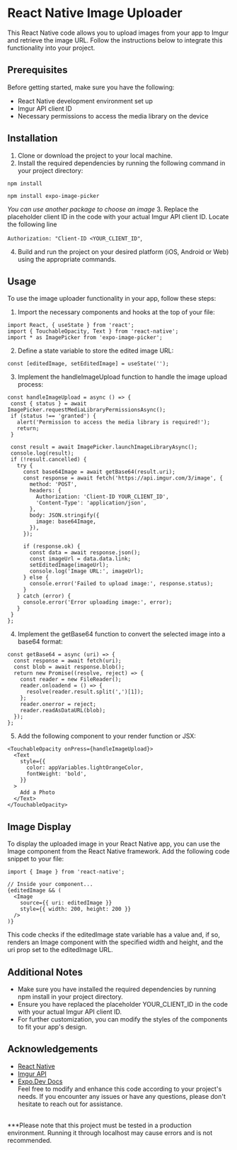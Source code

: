 # React Native Image Uploader
This React Native code allows you to upload images from your app to Imgur and retrieve the image URL. Follow the instructions below to integrate this functionality into your project.

## Prerequisites
Before getting started, make sure you have the following:

* React Native development environment set up
* Imgur API client ID
* Necessary permissions to access the media library on the device

## Installation
  1. Clone or download the project to your local machine.
  2. Install the required dependencies by running the following command in your project directory:
  
   ``npm install`` 
   
   ``npm install expo-image-picker`` 
   
  *You can use another package to choose an image*
  3. Replace the placeholder client ID in the code with your actual Imgur API client ID. Locate the following line
  
  ``Authorization: "Client-ID <YOUR_CLIENT_ID"``,
  
  4. Build and run the project on your desired platform (iOS, Android or Web) using the appropriate commands.

## Usage
To use the image uploader functionality in your app, follow these steps:
  1. Import the necessary components and hooks at the top of your file:

  ``import React, { useState } from 'react';``  </br>
  ``import { TouchableOpacity, Text } from 'react-native';``</br>
  ``import * as ImagePicker from 'expo-image-picker';
``

  2. Define a state variable to store the edited image URL:
  
  ``const [editedImage, setEditedImage] = useState('');``
  
  3. Implement the handleImageUpload function to handle the image upload process:
 ``` 
 const handleImageUpload = async () => {
  const { status } = await ImagePicker.requestMediaLibraryPermissionsAsync();
  if (status !== 'granted') {
    alert('Permission to access the media library is required!');
    return;
  }

  const result = await ImagePicker.launchImageLibraryAsync();
  console.log(result);
  if (!result.cancelled) {
    try {
      const base64Image = await getBase64(result.uri);
      const response = await fetch('https://api.imgur.com/3/image', {
        method: 'POST',
        headers: {
          Authorization: 'Client-ID YOUR_CLIENT_ID',
          'Content-Type': 'application/json',
        },
        body: JSON.stringify({
          image: base64Image,
        }),
      });

      if (response.ok) {
        const data = await response.json();
        const imageUrl = data.data.link;
        setEditedImage(imageUrl);
        console.log('Image URL:', imageUrl);
      } else {
        console.error('Failed to upload image:', response.status);
      }
    } catch (error) {
      console.error('Error uploading image:', error);
    }
  }
};
```

  4. Implement the getBase64 function to convert the selected image into a base64 format:
```
const getBase64 = async (uri) => {
  const response = await fetch(uri);
  const blob = await response.blob();
  return new Promise((resolve, reject) => {
    const reader = new FileReader();
    reader.onloadend = () => {
      resolve(reader.result.split(',')[1]);
    };
    reader.onerror = reject;
    reader.readAsDataURL(blob);
  });
};
```

  5. Add the following component to your render function or JSX:
```
<TouchableOpacity onPress={handleImageUpload}>
  <Text
    style={{
      color: appVariables.lightOrangeColor,
      fontWeight: 'bold',
    }}
  >
    Add a Photo
  </Text>
</TouchableOpacity>
```

## Image Display
To display the uploaded image in your React Native app, you can use the Image component from the React Native framework. Add the following code snippet to your file:
```
import { Image } from 'react-native';

// Inside your component...
{editedImage && (
  <Image
    source={{ uri: editedImage }}
    style={{ width: 200, height: 200 }}
  />
)}
```
This code checks if the editedImage state variable has a value and, if so, renders an Image component with the specified width and height, and the uri prop set to the editedImage URL.

## Additional Notes
* Make sure you have installed the required dependencies by running npm install in your project directory.
* Ensure you have replaced the placeholder YOUR_CLIENT_ID in the code with your actual Imgur API client ID.
* For further customization, you can modify the styles of the components to fit your app's design.

## Acknowledgements
- [React Native](https://reactnative.dev/)
- [Imgur API](https://apidocs.imgur.com/)
- [Expo.Dev Docs](https://docs.expo.dev/) </br>
Feel free to modify and enhance this code according to your project's needs. If you encounter any issues or have any questions, please don't hesitate to reach out for assistance.
</br>
***Please note that this project must be tested in a production environment. Running it through localhost may cause errors and is not recommended.
